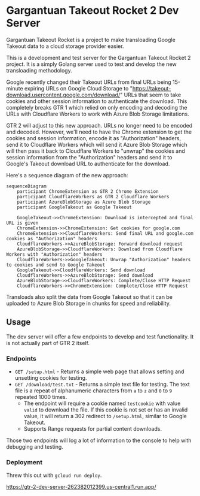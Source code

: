 # Gargantuan Takeout Rocket 2 Dev Server

Gargantuan Takeout Rocket is a project to make transloading Google Takeout data to a cloud storage provider easier.

This is a development and test server for the Gargantuan Takeout Rocket 2 project. It is a simply Golang server used to test and develop the new transloading methodology.

Google recently changed their Takeout URLs from final URLs being 15-minute expiring URLs on Google Cloud Storage to "https://takeout-download.usercontent.google.com/download/" URLs that seem to take cookies and other session information to authenticate the download. This completely breaks GTR 1 which relied on only encoding and decoding the URLs with Cloudflare Workers to work with Azure Blob Storage limitations.

GTR 2 will adjust to this new approach. URLs no longer need to be encoded and decoded. However, we'll need to have the Chrome extension to get the cookies and session information, encode it as "Authorization" headers, send it to Cloudflare Workers which will send it Azure Blob Storage which will then pass it back to Cloudflare Workers to "unwrap" the cookies and session information from the "Authorization" headers and send it to Google's Takeout download URL to authenticate for the download.

Here's a sequence diagram of the new approach:

```mermaid
sequenceDiagram
    participant ChromeExtension as GTR 2 Chrome Extension
    participant CloudflareWorkers as GTR 2 Cloudflare Workers
    participant AzureBlobStorage as Azure Blob Storage
    participant GoogleTakeout as Google Takeout

    GoogleTakeout->>ChromeExtension: Download is intercepted and final URL is given
    ChromeExtension->>ChromeExtension: Get cookies for google.com
    ChromeExtension->>CloudflareWorkers: Send final URL and google.com cookies as "Authorization" headers
    CloudflareWorkers->>AzureBlobStorage: Forward download request
    AzureBlobStorage->>CloudflareWorkers: Download from Cloudflare Workers with "Authorization" headers
    CloudflareWorkers->>GoogleTakeout: Unwrap "Authorization" headers to cookies and send to Google Takeout
    GoogleTakeout->>CloudflareWorkers: Send download
    CloudflareWorkers->>AzureBlobStorage: Send download
    AzureBlobStorage->>CloudflareWorkers: Complete/Close HTTP Request
    CloudflareWorkers->>ChromeExtension: Complete/Close HTTP Request
```

Transloads also split the data from Google Takeout so that it can be uploaded to Azure Blob Storage in chunks for speed and reliability.


## Usage

The dev server will offer a few endpoints to develop and test functionality. It is not actually part of GTR 2 itself.

### Endpoints

- `GET /setup.html` - Returns a simple web page that allows setting and unsetting cookies for testing.
- `GET /download/test.txt` - Returns a simple text file for testing. The text file is a repeat of alphanumeric characters from `a` to `z` and `0` to `9` repeated 1000 times.
  - The endpoint will require a cookie named `testcookie` with value `valid` to download the file. If this cookie is not set or has an invalid value, it will return a 302 redirect to `/setup.html`, similar to Google Takeout.
  - Supports Range requests for partial content downloads.

Those two endpoints will log a lot of information to the console to help with debugging and testing.

### Deployment

Threw this out with `gcloud run deploy`.

https://gtr-2-dev-server-262382012399.us-central1.run.app/